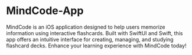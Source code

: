 # MindCode-App
MindCode is an iOS application designed to help users memorize information using interactive flashcards. Built with SwiftUI and Swift, this app offers an intuitive interface for creating, managing, and studying flashcard decks. Enhance your learning experience with MindCode today!
